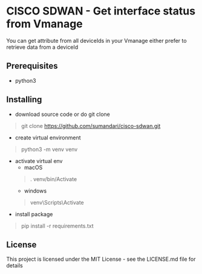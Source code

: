 # CISCO SDWAN - Get interface status from Vmanage
You can get attribute from all deviceIds in your Vmanage either prefer to retrieve data from a deviceId

## Prerequisites
* python3

## Installing
* download source code or do git clone
> git clone https://github.com/sumandari/cisco-sdwan.git
* create virtual environment
> python3 -m venv venv
* activate virtual env
  * macOS
  > . venv/bin/Activate
  * windows
  > venv\Scripts\Activate
* install package
> pip install -r requirements.txt

## License
This project is licensed under the MIT License - see the LICENSE.md file for details
